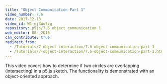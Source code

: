 ```yaml
---
title: "Object Communication Part 1"
video_number: 7.6
date: 2017-12-13
video_id: W1-ej3Wu5zg
repository: p5js/7.6_object_communication_1
web_editor: OG-_2K16
can_contribute: true
redirect_from:
  - /Tutorials/7-object-interaction/7.6-object-communication-part-1
  - /Tutorials/7-object-interaction/7.6-object-communication-part-1.html
---
```

This video covers how to determine if two circles are overlapping (intersecting) in a p5.js sketch.
The functionality is demonstrated with an object-oriented approach.
